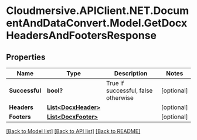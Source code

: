 # Cloudmersive.APIClient.NET.DocumentAndDataConvert.Model.GetDocxHeadersAndFootersResponse
## Properties

Name | Type | Description | Notes
------------ | ------------- | ------------- | -------------
**Successful** | **bool?** | True if successful, false otherwise | [optional] 
**Headers** | [**List&lt;DocxHeader&gt;**](DocxHeader.md) |  | [optional] 
**Footers** | [**List&lt;DocxFooter&gt;**](DocxFooter.md) |  | [optional] 

[[Back to Model list]](../README.md#documentation-for-models) [[Back to API list]](../README.md#documentation-for-api-endpoints) [[Back to README]](../README.md)

